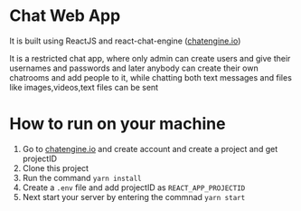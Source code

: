 # Chat Web App

It is built using ReactJS and react-chat-engine ([chatengine.io](https://chatengine.io/))

It is a restricted chat app, where only admin can create users and give their usernames and passwords and later anybody can create their own chatrooms and add people to it, while chatting both text messages and files like images,videos,text files can be sent

# How to run on your machine

1. Go to [chatengine.io](https://chatengine.io/) and create account and create a project and get projectID
2. Clone this project
3. Run the command `yarn install`
4. Create a `.env` file and add projectID as `REACT_APP_PROJECTID`
5. Next start your server by entering the commnad `yarn start`
